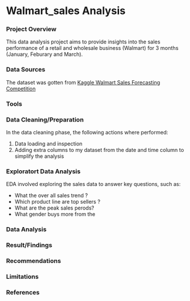 # Walmart_sales Analysis

### Project Overview

This data analysis project aims to provide insights into the sales performance of a retail and wholesale business (Walmart) for 3 months (January, Feburary and March).

### Data Sources

The dataset was gotten from [Kaggle Walmart Sales Forecasting Competition](https://www.kaggle.com/c/walmart-recruiting-store-sales-forecasting)

### Tools

### Data Cleaning/Preparation

In the data cleaning phase, the following actions where performed:
1. Data loading and inspection
2. Adding extra columns to my dataset from the date and time column to simplify the analysis

### Exploratort Data Analysis

EDA involved exploring the sales data to answer key questions, such as:

- What the over all sales trend ?
- Which product line are top sellers ?
- What are the peak sales perods?
- What gender buys more from the 
  

### Data Analysis

### Result/Findings

### Recommendations

### Limitations

### References
